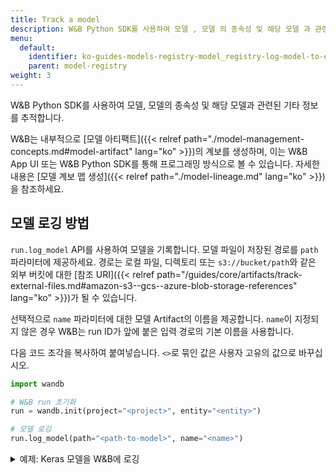 ```yaml
---
title: Track a model
description: W&B Python SDK를 사용하여 모델 , 모델 의 종속성 및 해당 모델 과 관련된 기타 정보 를 추적합니다.
menu:
  default:
    identifier: ko-guides-models-registry-model_registry-log-model-to-experiment
    parent: model-registry
weight: 3
---
```


W&B Python SDK를 사용하여 모델, 모델의 종속성 및 해당 모델과 관련된 기타 정보를 추적합니다.

W&B는 내부적으로 [모델 아티팩트]({{< relref path="./model-management-concepts.md#model-artifact" lang="ko" >}})의 계보를 생성하며, 이는 W&B App UI 또는 W&B Python SDK를 통해 프로그래밍 방식으로 볼 수 있습니다. 자세한 내용은 [모델 계보 맵 생성]({{< relref path="./model-lineage.md" lang="ko" >}})을 참조하세요.

## 모델 로깅 방법

`run.log_model` API를 사용하여 모델을 기록합니다. 모델 파일이 저장된 경로를 `path` 파라미터에 제공하세요. 경로는 로컬 파일, 디렉토리 또는 `s3://bucket/path`와 같은 외부 버킷에 대한 [참조 URI]({{< relref path="/guides/core/artifacts/track-external-files.md#amazon-s3--gcs--azure-blob-storage-references" lang="ko" >}})가 될 수 있습니다.

선택적으로 `name` 파라미터에 대한 모델 Artifact의 이름을 제공합니다. `name`이 지정되지 않은 경우 W&B는 run ID가 앞에 붙은 입력 경로의 기본 이름을 사용합니다.

다음 코드 조각을 복사하여 붙여넣습니다. `<>`로 묶인 값은 사용자 고유의 값으로 바꾸십시오.

```python
import wandb

# W&B run 초기화
run = wandb.init(project="<project>", entity="<entity>")

# 모델 로깅
run.log_model(path="<path-to-model>", name="<name>")
```

<details>

<summary>예제: Keras 모델을 W&B에 로깅</summary>

다음 코드 예제는 CNN(컨볼루션 신경망) 모델을 W&B에 로깅하는 방법을 보여줍니다.

```python showLineNumbers
import os
import wandb
from tensorflow import keras
from tensorflow.keras import layers

config = {"optimizer": "adam", "loss": "categorical_crossentropy"}

# W&B run 초기화
run = wandb.init(entity="charlie", project="mnist-project", config=config)

# 트레이닝 알고리즘
loss = run.config["loss"]
optimizer = run.config["optimizer"]
metrics = ["accuracy"]
num_classes = 10
input_shape = (28, 28, 1)

model = keras.Sequential(
    [
        layers.Input(shape=input_shape),
        layers.Conv2D(32, kernel_size=(3, 3), activation="relu"),
        layers.MaxPooling2D(pool_size=(2, 2)),
        layers.Conv2D(64, kernel_size=(3, 3), activation="relu"),
        layers.MaxPooling2D(pool_size=(2, 2)),
        layers.Flatten(),
        layers.Dropout(0.5),
        layers.Dense(num_classes, activation="softmax"),
    ]
)

model.compile(loss=loss, optimizer=optimizer, metrics=metrics)

# 모델 저장
model_filename = "model.h5"
local_filepath = "./"
full_path = os.path.join(local_filepath, model_filename)
model.save(filepath=full_path)

# 모델 로깅
# highlight-next-line
run.log_model(path=full_path, name="MNIST")

# W&B에 run 종료를 명시적으로 알립니다.
run.finish()
```
</details>
